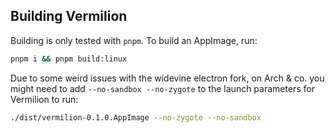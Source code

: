 ## Building Vermilion

Building is only tested with `pnpm`. To build an AppImage, run:
```sh
pnpm i && pnpm build:linux
```

Due to some weird issues with the widevine electron fork, on Arch & co. you might need
to add `--no-sandbox --no-zygote` to the launch parameters for Vermilion to run:
```sh
./dist/vermilion-0.1.0.AppImage --no-zygote --no-sandbox
```

